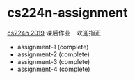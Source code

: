 # cs224n-assignment
[cs224n 2019](http://web.stanford.edu/class/cs224n/) 课后作业　欢迎指正
* assignment-1 (complete)
* assignment-2 (complete)
* assignment-3 (complete)
* assignment-4 (complete)